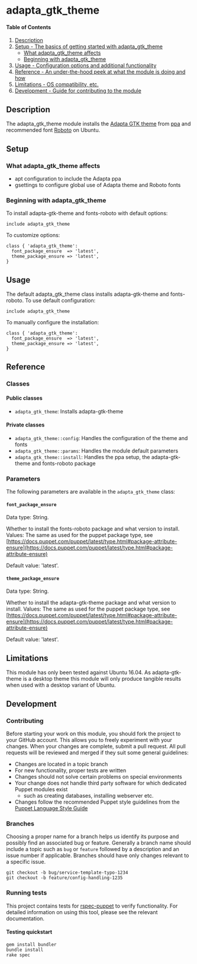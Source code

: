 # adapta_gtk_theme

#### Table of Contents

1. [Description](#description)
1. [Setup - The basics of getting started with adapta_gtk_theme](#setup)
    * [What adapta_gtk_theme affects](#what-adapta_gtk_theme-affects)
    * [Beginning with adapta_gtk_theme](#beginning-with-adapta_gtk_theme)
1. [Usage - Configuration options and additional functionality](#usage)
1. [Reference - An under-the-hood peek at what the module is doing and how](#reference)
1. [Limitations - OS compatibility, etc.](#limitations)
1. [Development - Guide for contributing to the module](#development)

## Description

The adapta_gtk_theme module installs the [Adapta GTK theme](https://github.com/adapta-project/adapta_gtk_theme) from [ppa](https://launchpad.net/~tista/+archive/ubuntu/adapta) and recommended font [Roboto](https://fonts.google.com/specimen/Roboto) on Ubuntu.

## Setup

### What adapta_gtk_theme affects

* apt configuration to include the Adapta ppa
* gsettings to configure global use of Adapta theme and Roboto fonts

### Beginning with adapta_gtk_theme

To install adapta-gtk-theme and fonts-roboto with default options:

`include adapta_gtk_theme`

To customize options:

```puppet
class { 'adapta_gtk_theme':
  font_package_ensure  => 'latest',
  theme_package_ensure => 'latest',
}
```

## Usage

The default adapta_gtk_theme class installs adapta-gtk-theme and fonts-roboto. To use default configuration:

`include adapta_gtk_theme`

To manually configure the installation:

```puppet
class { 'adapta_gtk_theme':
  font_package_ensure  => 'latest',
  theme_package_ensure => 'latest',
}
```

## Reference

### Classes

#### Public classes

* `adapta_gtk_theme`: Installs adapta-gtk-theme

#### Private classes

* `adapta_gtk_theme::config`: Handles the configuration of the theme and fonts
* `adapta_gtk_theme::params`: Handles the module default parameters
* `adapta_gtk_theme::install`: Handles the ppa setup, the adapta-gtk-theme and fonts-roboto package

### Parameters

The following parameters are available in the `adapta_gtk_theme` class:

#### `font_package_ensure`

Data type: String.

Whether to install the fonts-roboto package and what version to install. Values: The same as used for the puppet package type, see [https://docs.puppet.com/puppet/latest/type.html#package-attribute-ensure](https://docs.puppet.com/puppet/latest/type.html#package-attribute-ensure)

Default value: 'latest'.

#### `theme_package_ensure`

Data type: String.

Whether to install the adapta-gtk-theme package and what version to install. Values: The same as used for the puppet package type, see [https://docs.puppet.com/puppet/latest/type.html#package-attribute-ensure](https://docs.puppet.com/puppet/latest/type.html#package-attribute-ensure)

Default value: 'latest'.

## Limitations

This module has only been tested against Ubuntu 16.04.  As adapta-gtk-theme is a desktop theme this module will only produce tangible results when used with a desktop variant of Ubuntu.

## Development

### Contributing

Before starting your work on this module, you should fork the project to your GitHub account. This allows you to freely experiment with your changes. When your changes are complete, submit a pull request. All pull requests will be reviewed and merged if they suit some general guidelines:

* Changes are located in a topic branch
* For new functionality, proper tests are written
* Changes should not solve certain problems on special environments
* Your change does not handle third party software for which dedicated Puppet modules exist
  * such as creating databases, installing webserver etc.
* Changes follow the recommended Puppet style guidelines from the [Puppet Language Style Guide](https://docs.puppet.com/puppet/latest/style_guide.html)

### Branches

Choosing a proper name for a branch helps us identify its purpose and possibly find an associated bug or feature. Generally a branch name should include a topic such as `bug` or `feature` followed by a description and an issue number if applicable. Branches should have only changes relevant to a specific issue.

```
git checkout -b bug/service-template-typo-1234
git checkout -b feature/config-handling-1235
```

### Running tests

This project contains tests for [rspec-puppet](http://rspec-puppet.com/) to verify functionality. For detailed information on using this tool, please see the relevant documentation.

#### Testing quickstart

```
gem install bundler
bundle install
rake spec
```
